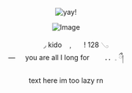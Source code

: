 
<div align="center"> 

![yay!](https://komarev.com/ghpvc/?username=your-DeuteragonistIllusion) 
</div>

<div align="center">
  
![Image](https://github.com/user-attachments/assets/0c02f8c2-cf24-4ed1-a463-2a47cd40e28d)
</div>

<p align="center"> 
⠀⠀⠀⠀◞                  kido⠀﹐⠀⠀! 128    𓂅 <br>
     —⠀⠀you are all I long for⠀⠀⠀．．𓈒    ྀ།
</p>

<p align="center">
text here im too lazy rn
</p>
